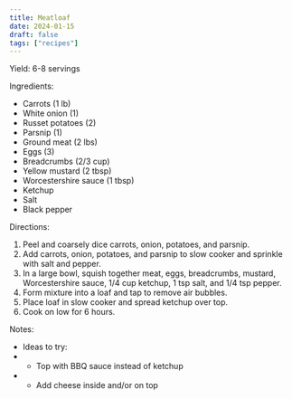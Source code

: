 ```yaml
---
title: Meatloaf
date: 2024-01-15
draft: false
tags: ["recipes"]
---
```


Yield: 6-8 servings

Ingredients:
- Carrots (1 lb)
- White onion (1)
- Russet potatoes (2)
- Parsnip (1)
- Ground meat (2 lbs)
- Eggs (3)
- Breadcrumbs (2/3 cup)
- Yellow mustard (2 tbsp)
- Worcestershire sauce (1 tbsp)
- Ketchup
- Salt
- Black pepper

Directions:
1) Peel and coarsely dice carrots, onion, potatoes, and parsnip.
2) Add carrots, onion, potatoes, and parsnip to slow cooker and sprinkle with salt and pepper.
3) In a large bowl, squish together meat, eggs, breadcrumbs, mustard, Worcestershire sauce, 1/4 cup ketchup, 1 tsp salt, and 1/4 tsp pepper.
4) Form mixture into a loaf and tap to remove air bubbles.
5) Place loaf in slow cooker and spread ketchup over top.
6) Cook on low for 6 hours.

Notes:
- Ideas to try:
- - Top with BBQ sauce instead of ketchup
- - Add cheese inside and/or on top
